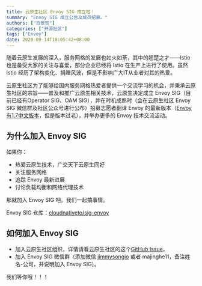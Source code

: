 ```yaml
---
title: 云原生社区 Envoy SIG 成立啦！
summary: "Envoy SIG 成立公告及成员招募。"
authors: ["马景贺"]
categories: ["开源社区"]
tags: ["Envoy"]
date: 2020-09-14T18:05:42+08:00
---
```


随着云原生发展的深入，服务网格的发展也如火如荼，其中的翘楚之才——Istio 也是备受大家的关注与喜爱，部分企业已经将 Istio 在生产上进行了使用。虽然 Istio 经历了架构变化、捐赠风波，但是不影响广大IT从业者对其的热爱。

云原生社区为了能够给国内服务网格热爱者提供一个交流学习的机会，并秉承云原生社区的宗旨——普及和推广云原生相关技术，云原生决定成立 Envoy SIG（目前已经有Operator SIG、OAM SIG），并在时机成熟时（会在云原生社区 Envoy SIG 微信群及社区公众号进行公布）招募志愿者翻译 Envoy 的最新版本（[Envoy 有1.7中文版本](https://www.servicemesher.com/envoy/)，但是版本过老），并举办更多的 Envoy 技术交流活动。

## 为什么加入 Envoy SIG

如果你：

* 热爱云原生技术，广交天下云原生同好
* 关注服务网格
* 追踪 Envoy 最新进展
* 讨论负载均衡和网络代理技术

那就加入 Envoy SIG 吧。我们一起搞事情。

Envoy SIG 仓库：[cloudnativeto/sig-envoy](https://github.com/cloudnativeto/sig-envoy)

## 如何加入 Envoy SIG

* 加入云原生社区组织，详情请看云原生社区的这个[GitHub Issue](https://github.com/cloudnativeto/community/issues/44)。
* 加入 Envoy SIG 微信群（添加微信 [jimmysongio](https://jimmysong.io) 或者 majinghe11，备注姓名-公司，并说明加入 Envoy SIG）。

我们等你哦！！！


